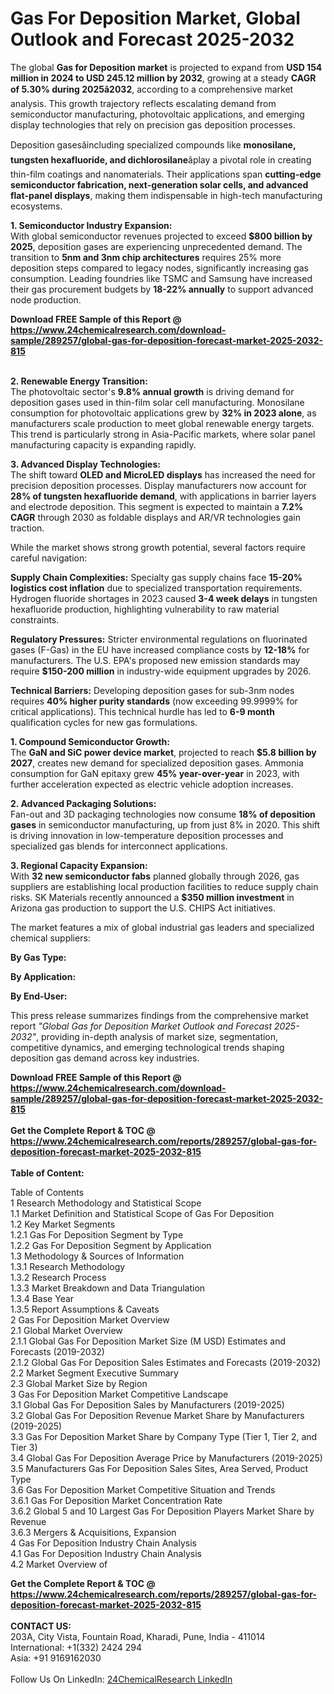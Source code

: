 <h1>Gas For Deposition Market, Global Outlook and Forecast 2025-2032</h1><p>The global <strong>Gas for Deposition market</strong> is projected to expand from <strong>USD 154 million in 2024 to USD 245.12 million by 2032</strong>, growing at a steady <strong>CAGR of 5.30% during 2025â2032</strong>, according to a comprehensive market analysis. This growth trajectory reflects escalating demand from semiconductor manufacturing, photovoltaic applications, and emerging display technologies that rely on precision gas deposition processes.</p><p>Deposition gasesâincluding specialized compounds like <strong>monosilane, tungsten hexafluoride, and dichlorosilane</strong>âplay a pivotal role in creating thin-film coatings and nanomaterials. Their applications span <strong>cutting-edge semiconductor fabrication, next-generation solar cells, and advanced flat-panel displays</strong>, making them indispensable in high-tech manufacturing ecosystems.</p><p><strong>1. Semiconductor Industry Expansion:</strong><br>
With global semiconductor revenues projected to exceed <strong>$800 billion by 2025</strong>, deposition gases are experiencing unprecedented demand. The transition to <strong>5nm and 3nm chip architectures</strong> requires 25% more deposition steps compared to legacy nodes, significantly increasing gas consumption. Leading foundries like TSMC and Samsung have increased their gas procurement budgets by <strong>18-22% annually</strong> to support advanced node production.</p><div><b>Download FREE Sample of this Report @ 
            <a href="https://www.24chemicalresearch.com/download-sample/289257/global-gas-for-deposition-forecast-market-2025-2032-815">
            https://www.24chemicalresearch.com/download-sample/289257/global-gas-for-deposition-forecast-market-2025-2032-815</a></b></div><br><p><strong>2. Renewable Energy Transition:</strong><br>
The photovoltaic sector's <strong>9.8% annual growth</strong> is driving demand for deposition gases used in thin-film solar cell manufacturing. Monosilane consumption for photovoltaic applications grew by <strong>32% in 2023 alone</strong>, as manufacturers scale production to meet global renewable energy targets. This trend is particularly strong in Asia-Pacific markets, where solar panel manufacturing capacity is expanding rapidly.</p><p><strong>3. Advanced Display Technologies:</strong><br>
The shift toward <strong>OLED and MicroLED displays</strong> has increased the need for precision deposition processes. Display manufacturers now account for <strong>28% of tungsten hexafluoride demand</strong>, with applications in barrier layers and electrode deposition. This segment is expected to maintain a <strong>7.2% CAGR</strong> through 2030 as foldable displays and AR/VR technologies gain traction.</p><p>While the market shows strong growth potential, several factors require careful navigation:</p><p><strong>Supply Chain Complexities:</strong> Specialty gas supply chains face <strong>15-20% logistics cost inflation</strong> due to specialized transportation requirements. Hydrogen fluoride shortages in 2023 caused <strong>3-4 week delays</strong> in tungsten hexafluoride production, highlighting vulnerability to raw material constraints.</p><p><strong>Regulatory Pressures:</strong> Stricter environmental regulations on fluorinated gases (F-Gas) in the EU have increased compliance costs by <strong>12-18%</strong> for manufacturers. The U.S. EPA's proposed new emission standards may require <strong>$150-200 million</strong> in industry-wide equipment upgrades by 2026.</p><p><strong>Technical Barriers:</strong> Developing deposition gases for sub-3nm nodes requires <strong>40% higher purity standards</strong> (now exceeding 99.9999% for critical applications). This technical hurdle has led to <strong>6-9 month</strong> qualification cycles for new gas formulations.</p><p><strong>1. Compound Semiconductor Growth:</strong><br>
The <strong>GaN and SiC power device market</strong>, projected to reach <strong>$5.8 billion by 2027</strong>, creates new demand for specialized deposition gases. Ammonia consumption for GaN epitaxy grew <strong>45% year-over-year</strong> in 2023, with further acceleration expected as electric vehicle adoption increases.</p><p><strong>2. Advanced Packaging Solutions:</strong><br>
Fan-out and 3D packaging technologies now consume <strong>18% of deposition gases</strong> in semiconductor manufacturing, up from just 8% in 2020. This shift is driving innovation in low-temperature deposition processes and specialized gas blends for interconnect applications.</p><p><strong>3. Regional Capacity Expansion:</strong><br>
With <strong>32 new semiconductor fabs</strong> planned globally through 2026, gas suppliers are establishing local production facilities to reduce supply chain risks. SK Materials recently announced a <strong>$350 million investment</strong> in Arizona gas production to support the U.S. CHIPS Act initiatives.</p><p>The market features a mix of global industrial gas leaders and specialized chemical suppliers:</p><p><strong>By Gas Type:</strong></p><p><strong>By Application:</strong></p><p><strong>By End-User:</strong></p><p>This press release summarizes findings from the comprehensive market report <em>"Global Gas for Deposition Market Outlook and Forecast 2025-2032"</em>, providing in-depth analysis of market size, segmentation, competitive dynamics, and emerging technological trends shaping deposition gas demand across key industries.</p><div><b>Download FREE Sample of this Report @ 
            <a href="https://www.24chemicalresearch.com/download-sample/289257/global-gas-for-deposition-forecast-market-2025-2032-815">
            https://www.24chemicalresearch.com/download-sample/289257/global-gas-for-deposition-forecast-market-2025-2032-815</a></b></div><br><div><b>Get the Complete Report & TOC @ 
            <a href="https://www.24chemicalresearch.com/reports/289257/global-gas-for-deposition-forecast-market-2025-2032-815">
            https://www.24chemicalresearch.com/reports/289257/global-gas-for-deposition-forecast-market-2025-2032-815</a></b></div><br>
            <b>Table of Content:</b><p>Table of Contents<br />
1 Research Methodology and Statistical Scope<br />
1.1 Market Definition and Statistical Scope of Gas For Deposition<br />
1.2 Key Market Segments<br />
1.2.1 Gas For Deposition Segment by Type<br />
1.2.2 Gas For Deposition Segment by Application<br />
1.3 Methodology & Sources of Information<br />
1.3.1 Research Methodology<br />
1.3.2 Research Process<br />
1.3.3 Market Breakdown and Data Triangulation<br />
1.3.4 Base Year<br />
1.3.5 Report Assumptions & Caveats<br />
2 Gas For Deposition Market Overview<br />
2.1 Global Market Overview<br />
2.1.1 Global Gas For Deposition Market Size (M USD) Estimates and Forecasts (2019-2032)<br />
2.1.2 Global Gas For Deposition Sales Estimates and Forecasts (2019-2032)<br />
2.2 Market Segment Executive Summary<br />
2.3 Global Market Size by Region<br />
3 Gas For Deposition Market Competitive Landscape<br />
3.1 Global Gas For Deposition Sales by Manufacturers (2019-2025)<br />
3.2 Global Gas For Deposition Revenue Market Share by Manufacturers (2019-2025)<br />
3.3 Gas For Deposition Market Share by Company Type (Tier 1, Tier 2, and Tier 3)<br />
3.4 Global Gas For Deposition Average Price by Manufacturers (2019-2025)<br />
3.5 Manufacturers Gas For Deposition Sales Sites, Area Served, Product Type<br />
3.6 Gas For Deposition Market Competitive Situation and Trends<br />
3.6.1 Gas For Deposition Market Concentration Rate<br />
3.6.2 Global 5 and 10 Largest Gas For Deposition Players Market Share by Revenue<br />
3.6.3 Mergers & Acquisitions, Expansion<br />
4 Gas For Deposition Industry Chain Analysis<br />
4.1 Gas For Deposition Industry Chain Analysis<br />
4.2 Market Overview of</p><div><b>Get the Complete Report & TOC @ 
            <a href="https://www.24chemicalresearch.com/reports/289257/global-gas-for-deposition-forecast-market-2025-2032-815">
            https://www.24chemicalresearch.com/reports/289257/global-gas-for-deposition-forecast-market-2025-2032-815</a></b></div><br><b>CONTACT US:</b><br>
            203A, City Vista, Fountain Road, Kharadi, Pune, India - 411014<br>
            International: +1(332) 2424 294<br>
            Asia: +91 9169162030 <br><br>
            Follow Us On LinkedIn: <a href="https://www.linkedin.com/company/24chemicalresearch/">24ChemicalResearch LinkedIn</a>